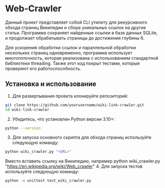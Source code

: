 # Web-Crawler

Данный проект представляет собой CLI утилиту для рекурсивного обхода страниц Википедии и сбора уникальных ссылок на другие статьи. Программа сохраняет найденные ссылки в базе данных SQLite, и продолжает обрабатывать страницы до достижения глубины 6.

Для ускорения обработки ссылок и параллельной обработки нескольких страниц одновременно, программа использует многопоточность, которая реализована с использованием стандартной библиотеки threading. Также этот код покрыт тестами, которые проверяют его работоспособность.

## Установка и использование
1. Для развертывания проекта клонируйте репозиторий:
```bash
git clone https://github.com/yourusername/wiki-link-crawler.git
cd wiki-link-crawler
```
2. Убедитесь, что установлен Python версии 3.10+:
```bash
python --version
```
3. Для запуска основного скрипта для обхода страниц используйте следующую команду:
```bash
python wiki_crawler.py "<URL>"
```
Вместо <URL> вставить ссылку на Википедию, например python wiki_crawler.py "https://en.wikipedia.org/wiki/Web_crawler"
4. Для запуска тестов используйте следующую команду:
```bash
python -m unittest test_wiki_crawler.py
```
